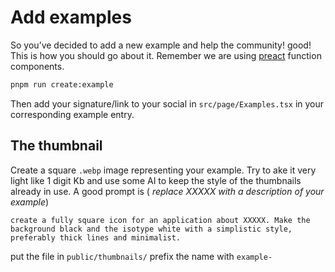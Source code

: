 # Add examples
So you’ve decided to add a new example and help the community! good! This is how you should go about it. Remember we are using [preact](https://preactjs.com/) function components.
 
```bash
pnpm run create:example
```
Then add your signature/link to your social in `src/page/Examples.tsx` in your corresponding example entry.

## The thumbnail
Create a square `.webp` image representing your example. Try to ake it very light like 1 digit Kb and use some AI to keep the style of the thumbnails already in use. A good prompt is ( *replace XXXXX with a description of your example*)

```
create a fully square icon for an application about XXXXX. Make the background black and the isotype white with a simplistic style, preferably thick lines and minimalist.
```
put the file in `public/thumbnails/` prefix the name with `example-`
 

